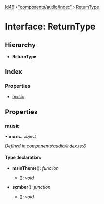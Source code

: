 [ld46](../README.md) › ["components/audio/index"](../modules/_components_audio_index_.md) › [ReturnType](_components_audio_index_.returntype.md)

# Interface: ReturnType

## Hierarchy

* **ReturnType**

## Index

### Properties

* [music](_components_audio_index_.returntype.md#music)

## Properties

###  music

• **music**: *object*

*Defined in [components/audio/index.ts:8](https://github.com/jrod-disco/ld46-keepalive/blob/2baec31/src/components/audio/index.ts#L8)*

#### Type declaration:

* **mainTheme**(): *function*

  * (): *void*

* **somber**(): *function*

  * (): *void*
